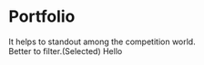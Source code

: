 # Portfolio
It helps to standout among the competition world.
<br>
Better to filter.(Selected)
Hello